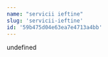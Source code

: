 ```yaml
---
name: "servicii ieftine"
slug: 'servicii-ieftine'
id: '59b475d04e63ea7e4713a4bb'
---
```

undefined
    